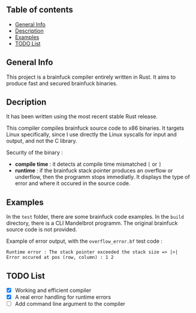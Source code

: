 ## Table of contents
* [General Info](#general-info)
* [Description](#description)
* [Examples](#examples)
* [TODO List](#todo-list)

## General Info
This project is a brainfuck compiler entirely written in Rust. It aims to produce fast and secured brainfuck binaries.

## Decription
It has been written using the most recent stable Rust release.

This compiler compiles brainfuck source code to x86 binaries. It targets Linux specifically, since I use directly the Linux syscalls for input and output, and not the C library.

Security of the binary :
* **compile time** : it detects at compile time mismatched `[` or `]`
* **runtime** : if the brainfuck stack pointer produces an overflow or underflow, then the programm stops immediatly. It displays the type of error and where it occured in the source code.

## Examples
In the `test` folder, there are some brainfuck code examples. In the `build` directory, there is a CLI Mandelbrot programm. The original brainfuck source code is not provided.

Example of error output, with the `overflow_error.bf` test code :
```
Runtime error : The stack pointer exceeded the stack size => |>|
Error occured at pos (row, column) : 1 2
```

## TODO List
- [x] Working and efficient compiler
- [x] A real error handling for runtime errors
- [ ] Add command line argument to the compiler
